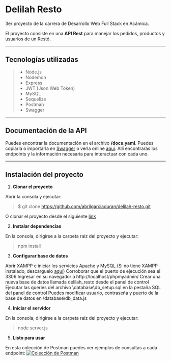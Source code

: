 Delilah Resto
=========

3er proyecto de la carrera de Desarrollo Web Full Stack en Acámica. 

El proyecto consiste en una **API Rest** para manejar los pedidos, productos y usuarios de un Restó.

---

Tecnologías utilizadas
---------

> - Node.js
> - Nodemon
> - Express
> - JWT (Json Web Token)
> - MySQL
> - Sequelize
> - Postman
> - Swagger

---

## Documentación de la API
Puedes encontrar la documentación en el archivo **/docs.yaml**. Puedes copiarla o importarla en [Swagger](https://editor.swagger.io/) o verla online [aquí](https://app.swaggerhub.com/apis/abrilgarciduran/delilah-resto/v1). Allí encontrarás los endpoints y la información necesaria para interactuar con cada uno.

---

## Instalación del proyecto

1) **Clonar el proyecto**

Abrir la consola y ejecutar:
>$ git clone https://github.com/abrilgarciaduran/delilah-resto.git

O clonar el proyecto desde el siguiente [link](https://github.com/abrilgarciaduran/delilah-resto.git)

2) **Instalar dependencias**

En la consola, dirigirse a la carpeta raíz del proyecto y ejecutar:
>npm install

3) **Configurar base de datos**

Abrir XAMPP e iniciar los servicios Apache y MySQL (Si no tiene XAMPP instalado, descarguelo [aquí](https://www.apachefriends.org/es/download.html))
Corroborar que el puerto de ejecución sea el 3306
Ingresar en su navegador a http://localhost/phpmyadmin/
Crear una nueva base de datos llamada delilah_resto desde el panel de control
Ejecutar las queries del archivo \database\db_setup.sql en la pestaña SQL del panel de control
Puedes modificar usuario, contraseña y puerto de la base de datos en \database\db_data.js

4) **Iniciar el servidor**

En la consola, dirigirse a la carpeta raíz del proyecto y ejecutar:
>node server.js

5) **Listo para usar**

En esta colección de Postman puedes ver ejemplos de consultas a cada endpoint:  [![Colección de Postman](https://run.pstmn.io/button.svg)](https://app.getpostman.com/run-collection/d77ffe64734586288cb9) 
